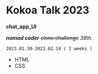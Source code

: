 # Kokoa Talk 2023

**chat_app_UI**

***nomad coder*** ~~clone challenge~~ *38th.*

`2023.01.30-2023.02.14 ( 2 weeks )`


* HTML
* CSS
